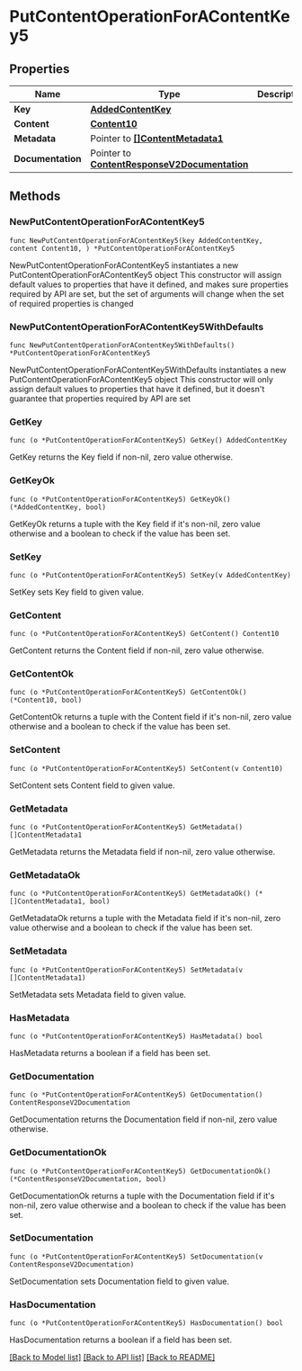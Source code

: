 # PutContentOperationForAContentKey5

## Properties

Name | Type | Description | Notes
------------ | ------------- | ------------- | -------------
**Key** | [**AddedContentKey**](AddedContentKey.md) |  | 
**Content** | [**Content10**](Content10.md) |  | 
**Metadata** | Pointer to [**[]ContentMetadata1**](ContentMetadata1.md) |  | [optional] 
**Documentation** | Pointer to [**ContentResponseV2Documentation**](ContentResponseV2Documentation.md) |  | [optional] 

## Methods

### NewPutContentOperationForAContentKey5

`func NewPutContentOperationForAContentKey5(key AddedContentKey, content Content10, ) *PutContentOperationForAContentKey5`

NewPutContentOperationForAContentKey5 instantiates a new PutContentOperationForAContentKey5 object
This constructor will assign default values to properties that have it defined,
and makes sure properties required by API are set, but the set of arguments
will change when the set of required properties is changed

### NewPutContentOperationForAContentKey5WithDefaults

`func NewPutContentOperationForAContentKey5WithDefaults() *PutContentOperationForAContentKey5`

NewPutContentOperationForAContentKey5WithDefaults instantiates a new PutContentOperationForAContentKey5 object
This constructor will only assign default values to properties that have it defined,
but it doesn't guarantee that properties required by API are set

### GetKey

`func (o *PutContentOperationForAContentKey5) GetKey() AddedContentKey`

GetKey returns the Key field if non-nil, zero value otherwise.

### GetKeyOk

`func (o *PutContentOperationForAContentKey5) GetKeyOk() (*AddedContentKey, bool)`

GetKeyOk returns a tuple with the Key field if it's non-nil, zero value otherwise
and a boolean to check if the value has been set.

### SetKey

`func (o *PutContentOperationForAContentKey5) SetKey(v AddedContentKey)`

SetKey sets Key field to given value.


### GetContent

`func (o *PutContentOperationForAContentKey5) GetContent() Content10`

GetContent returns the Content field if non-nil, zero value otherwise.

### GetContentOk

`func (o *PutContentOperationForAContentKey5) GetContentOk() (*Content10, bool)`

GetContentOk returns a tuple with the Content field if it's non-nil, zero value otherwise
and a boolean to check if the value has been set.

### SetContent

`func (o *PutContentOperationForAContentKey5) SetContent(v Content10)`

SetContent sets Content field to given value.


### GetMetadata

`func (o *PutContentOperationForAContentKey5) GetMetadata() []ContentMetadata1`

GetMetadata returns the Metadata field if non-nil, zero value otherwise.

### GetMetadataOk

`func (o *PutContentOperationForAContentKey5) GetMetadataOk() (*[]ContentMetadata1, bool)`

GetMetadataOk returns a tuple with the Metadata field if it's non-nil, zero value otherwise
and a boolean to check if the value has been set.

### SetMetadata

`func (o *PutContentOperationForAContentKey5) SetMetadata(v []ContentMetadata1)`

SetMetadata sets Metadata field to given value.

### HasMetadata

`func (o *PutContentOperationForAContentKey5) HasMetadata() bool`

HasMetadata returns a boolean if a field has been set.

### GetDocumentation

`func (o *PutContentOperationForAContentKey5) GetDocumentation() ContentResponseV2Documentation`

GetDocumentation returns the Documentation field if non-nil, zero value otherwise.

### GetDocumentationOk

`func (o *PutContentOperationForAContentKey5) GetDocumentationOk() (*ContentResponseV2Documentation, bool)`

GetDocumentationOk returns a tuple with the Documentation field if it's non-nil, zero value otherwise
and a boolean to check if the value has been set.

### SetDocumentation

`func (o *PutContentOperationForAContentKey5) SetDocumentation(v ContentResponseV2Documentation)`

SetDocumentation sets Documentation field to given value.

### HasDocumentation

`func (o *PutContentOperationForAContentKey5) HasDocumentation() bool`

HasDocumentation returns a boolean if a field has been set.


[[Back to Model list]](../README.md#documentation-for-models) [[Back to API list]](../README.md#documentation-for-api-endpoints) [[Back to README]](../README.md)


